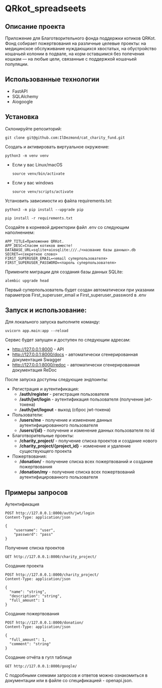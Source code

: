 # QRkot_spreadseets

## Описание проекта

Приложение для Благотворительного фонда поддержки котиков QRKot. 
Фонд собирает пожертвования на различные целевые проекты: на медицинское 
обслуживание нуждающихся хвостатых, на обустройство кошачьей колонии в 
подвале, на корм оставшимся без попечения кошкам — на любые цели, связанные с 
поддержкой кошачьей популяции.

## Использованные технологии
- FastAPI
- SQLAlchemy
- Aiogoogle

## Установка
Склонируйте репозиторий:
```
git clone git@github.com:IlDezmond/cat_charity_fund.git
```
Cоздать и активировать виртуальное окружение:

```
python3 -m venv venv
```

* Если у вас Linux/macOS

    ```
    source venv/bin/activate
    ```

* Если у вас windows

    ```
    source venv/scripts/activate
    ```

Установить зависимости из файла requirements.txt:

```
python3 -m pip install --upgrade pip
```

```
pip install -r requirements.txt
```
Создайте в корневой директории файл .env со следующим наполнением:
```
APP_TITLE=Приложение QRKot.
APP_DESC=Спасем котиков вместе!
DATABASE_URL=sqlite+aiosqlite:///./<название базы данных>.db
SECRET=<секретное слово>
FIRST_SUPERUSER_EMAIL=<email суперпользователя>
FIRST_SUPERUSER_PASSWORD=<пароль суперпользователя>
```
Примените миграции для создания базы данных SQLite:
```
alembic upgrade head
```

Первый суперпользователь будет создан автоматически при указании параметров
First_superuser_email и First_superuser_password в .env

## Запуск и использование:
Для локального запуска выполните команду:
```
uvicorn app.main:app --reload
```
Сервис будет запущен и доступен по следующим адресам:
- http://127.0.0.1:8000 - API
- http://127.0.0.1:8000/docs - автоматически сгенерированная документация Swagger
- http://127.0.0.1:8000/redoc - автоматически сгенерированная документация ReDoc

После запуска доступны следующие эндпоинты:
- Регистрация и аутентификация:
    - **/auth/register** - регистрация пользователя
    - **/auth/jwt/login** - аутентификация пользователя (получение jwt-токена)
    - **/auth/jwt/logout** - выход (сброс jwt-токена)
- Пользователи:
    - **/users/me** - получение и изменение данных аутентифицированного пользователя
    - **/users/{id}** - получение и изменение данных пользователя по id
- Благотворительные проекты:
    - **/charity_project/** - получение списка проектов и создание нового
    - **/charity_project/{project_id}** - изменение и удаление существующего проекта
- Пожертвования:
    - **/donation/** - получение списка всех пожертвований и создание пожертвования
    - **/donation/my** - получение списка всех пожертвований аутентифицированного пользователя

## Примеры запросов
Аутентификация
```
POST http://127.0.0.1:8000/auth/jwt/login
Content-Type: application/json

{
    "username": "user",
    "password": "pass"
}
```
Получение списка проектов
```
GET http://127.0.0.1:8000/charity_project/
```
Создание проекта
```
POST http://127.0.0.1:8000/charity_project/
Content-Type: application/json

{
  "name": "string",
  "description": "string",
  "full_amount": 1
}
```
Создание пожертвования
```
POST http://127.0.0.1:8000/donation/
Content-Type: application/json

{
  "full_amount": 1,
  "comment": "string"
}
```

Создание отчёта в гугл таблице
```
GET http://127.0.0.1:8000/google/
```

С подробными схемами запросов и ответов можно ознакомиться в документации или в файле со спецификацией - openapi.json.
